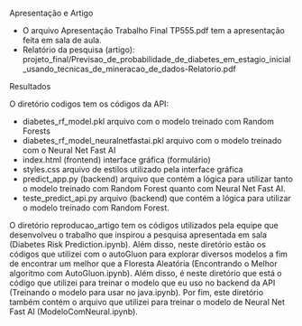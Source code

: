 Apresentação e Artigo

- O arquivo Apresentação Trabalho Final TP555.pdf tem a apresentação feita em sala de aula.
- Relatório da pesquisa (artigo): projeto_final/Previsao_de_probabilidade_de_diabetes_em_estagio_inicial_usando_tecnicas_de_mineracao_de_dados-Relatorio.pdf

Resultados

O diretório codigos tem os códigos da API:

- diabetes_rf_model.pkl arquivo com o modelo treinado com Random Forests
- diabetes_rf_model_neuralnetfastai.pkl arquivo com o modelo treinado com o Neural Net Fast AI
- index.html (frontend) interface gráfica (formulário)
- styles.css arquivo de estilos utilizado pela interface gráfica
- predict_app.py (backend) arquivo que contém a lógica para utilizar tanto o modelo treinado com Random Forest quanto com Neural Net Fast AI.
- teste_predict_api.py arquivo (backend) que contém a lógica para utilizar o modelo treinado com Random Forest.

O diretório reproducao_artigo tem os códigos utilizados pela equipe que desenvolveu o trabalho que inspirou a pesquisa apresentada em sala (Diabetes Risk Prediction.ipynb). Além disso, neste diretório estão os códigos que utilizei com o autoGluon para explorar diversos modelos a fim de encontrar um melhor que a Floresta Aleatória (Encontrando o Melhor algoritmo com AutoGluon.ipynb). Além disso, é neste diretório que está o código que utilizei para treinar o modelo que eu uso no backend da API (Treinando o modelo para usar no java.ipynb). Por fim, este diretório também contém o arquivo que utilizei para treinar o modelo de Neural Net Fast AI (ModeloComNeural.ipynb).
